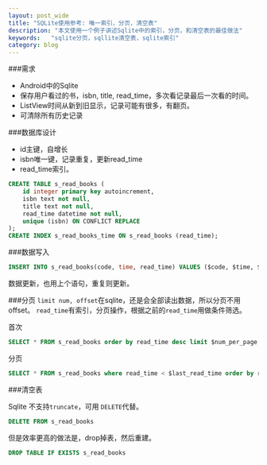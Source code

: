 ```yaml
---
layout: post_wide
title: "SQLite使用参考: 唯一索引，分页，清空表"
description: "本文使用一个例子讲述Sqlite中的索引，分页，和清空表的最佳做法"
keywords:   "sqlite分页，sqllite清空表，sqlite索引"
category: blog
---
```

###需求
*  Android中的Sqlite
*  保存用户看过的书，isbn, title, read_time，多次看记录最后一次看的时间。
*  ListView时间从新到旧显示，记录可能有很多，有翻页。
*  可清除所有历史记录

###数据库设计
*  id主键，自增长
*  isbn唯一键，记录重复，更新read_time
*  read_time索引。

```sql
CREATE TABLE s_read_books (
    id integer primary key autoincrement, 
    isbn text not null, 
    title text not null,
    read_time datetime not null, 
    unique (isbn) ON CONFLICT REPLACE
); 
CREATE INDEX s_read_books_time ON s_read_books (read_time);
```

###数据写入
```sql
INSERT INTO s_read_books(code, time, read_time) VALUES ($code, $time, $read_time);
```

数据更新，也用上个语句，重复则更新。

###分页
`limit num, offset`在sqlite，还是会全部读出数据，所以分页不用offset。
`read_time`有索引，分页操作，根据之前的`read_time`用做条件筛选。

首次

```sql
SELECT * FROM s_read_books order by read_time desc limit $num_per_page
```

分页

```sql
SELECT * FROM s_read_books where read_time < $last_read_time order by read_time desc limit $num_per_page
```

###清空表

Sqlite 不支持`truncate`，可用 `DELETE`代替。

```sql
DELETE FROM s_read_books
```

但是效率更高的做法是，drop掉表，然后重建。

```sql
DROP TABLE IF EXISTS s_read_books
```
